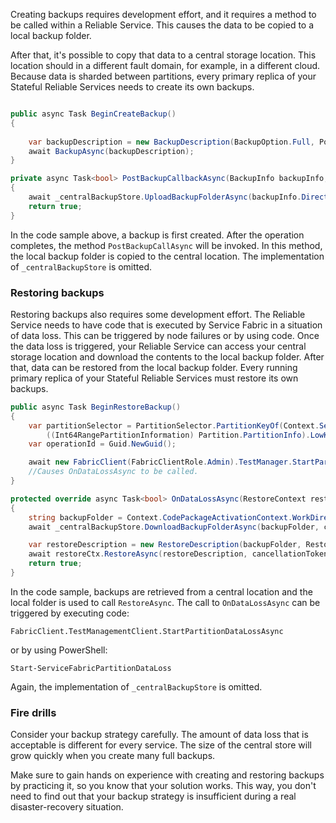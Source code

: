 


Creating backups requires development effort, and it requires a method to be called within a Reliable Service. This causes the data to be copied to a local backup folder. 

After that, it's possible to copy that data to a central storage location. This location should in a different fault domain, for example, in a different cloud. Because data is sharded between partitions, every primary replica of your Stateful Reliable Services needs to create its own backups.

``` csharp

public async Task BeginCreateBackup()
{
	
	var backupDescription = new BackupDescription(BackupOption.Full, PostBackupCallbackAsync);
	await BackupAsync(backupDescription);
}

private async Task<bool> PostBackupCallbackAsync(BackupInfo backupInfo, CancellationToken cancellationToken)
{
	await _centralBackupStore.UploadBackupFolderAsync(backupInfo.Directory, cancellationToken);
	return true;
}
```

In the code sample above, a backup is first created. After the operation completes, the method `PostBackupCallAsync` will be invoked. In this method, the local backup folder is copied to the central location. The implementation of ```_centralBackupStore``` is omitted.

### Restoring backups
Restoring backups also requires some development effort. The Reliable Service needs to have code that is executed by Service Fabric in a situation of data loss. This can be triggered by node failures or by using code. Once the data loss is triggered, your Reliable Service can access your central storage location and download the contents to the local backup folder. After that, data can be restored from the local backup folder. Every running primary replica of your Stateful Reliable Services must restore its own backups.

``` csharp
public async Task BeginRestoreBackup()
{
	var partitionSelector = PartitionSelector.PartitionKeyOf(Context.ServiceName,
		((Int64RangePartitionInformation) Partition.PartitionInfo).LowKey);
	var operationId = Guid.NewGuid();

	await new FabricClient(FabricClientRole.Admin).TestManager.StartPartitionDataLossAsync(operationId, partitionSelector, DataLossMode.FullDataLoss);
	//Causes OnDataLossAsync to be called.
}

protected override async Task<bool> OnDataLossAsync(RestoreContext restoreCtx, CancellationToken cancellationToken)
{
	string backupFolder = Context.CodePackageActivationContext.WorkDirectory;
	await _centralBackupStore.DownloadBackupFolderAsync(backupFolder, cancellationToken);

	var restoreDescription = new RestoreDescription(backupFolder, RestorePolicy.Force);
	await restoreCtx.RestoreAsync(restoreDescription, cancellationToken);
	return true;
}
```

In the code sample, backups are retrieved from a central location and the local folder is used to call `RestoreAsync`. The call to `OnDataLossAsync` can be triggered by executing code:

```FabricClient.TestManagementClient.StartPartitionDataLossAsync```

or by using PowerShell:

``` Start-ServiceFabricPartitionDataLoss ```

Again, the implementation of ```_centralBackupStore``` is omitted.

### Fire drills 
Consider your backup strategy carefully. The amount of data loss that is acceptable is different for every service. The size of the central store will grow quickly when you create many full backups.

Make sure to gain hands on experience with creating and restoring backups by practicing it, so you know that your solution works. This way, you don't need to find out that your backup strategy is insufficient during a real disaster-recovery situation.

